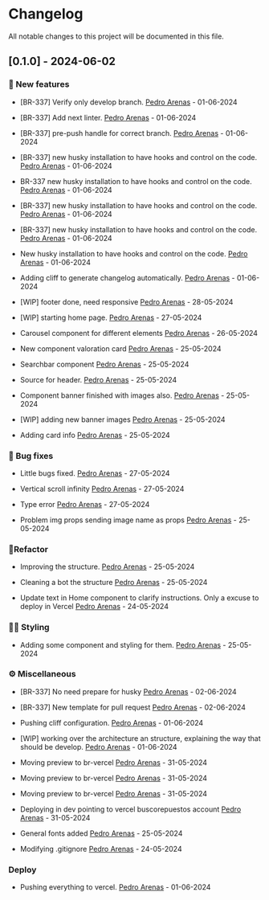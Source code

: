 # Changelog

All notable changes to this project will be documented in this file.

## [0.1.0] - 2024-06-02

### <!-- 0 -->🚀 New features

- [BR-337] Verify only develop branch. [Pedro Arenas](antonioaren2@gmail.com) - 01-06-2024

- [BR-337] Add next linter. [Pedro Arenas](antonioaren2@gmail.com) - 01-06-2024

- [BR-337] pre-push handle for correct branch. [Pedro Arenas](antonioaren2@gmail.com) - 01-06-2024

- [BR-337] new husky installation to have hooks and control on the code. [Pedro Arenas](antonioaren2@gmail.com) - 01-06-2024

- BR-337 new husky installation to have hooks and control on the code. [Pedro Arenas](antonioaren2@gmail.com) - 01-06-2024

- [BR-337] new husky installation to have hooks and control on the code. [Pedro Arenas](antonioaren2@gmail.com) - 01-06-2024

- [BR-337] new husky installation to have hooks and control on the code. [Pedro Arenas](antonioaren2@gmail.com) - 01-06-2024

- New husky installation to have hooks and control on the code. [Pedro Arenas](antonioaren2@gmail.com) - 01-06-2024

- Adding cliff to generate changelog automatically. [Pedro Arenas](antonioaren2@gmail.com) - 01-06-2024

- [WIP] footer done, need responsive [Pedro Arenas](antonioaren2@gmail.com) - 28-05-2024

- [WIP] starting home page. [Pedro Arenas](antonioaren2@gmail.com) - 27-05-2024

- Carousel component for different elements [Pedro Arenas](antonioaren2@gmail.com) - 26-05-2024

- New component valoration card [Pedro Arenas](antonioaren2@gmail.com) - 25-05-2024

- Searchbar component [Pedro Arenas](antonioaren2@gmail.com) - 25-05-2024

- Source for header. [Pedro Arenas](antonioaren2@gmail.com) - 25-05-2024

- Component banner finished with images also. [Pedro Arenas](antonioaren2@gmail.com) - 25-05-2024

- [WIP] adding new banner images [Pedro Arenas](antonioaren2@gmail.com) - 25-05-2024

- Adding card info [Pedro Arenas](antonioaren2@gmail.com) - 25-05-2024


### <!-- 1 -->🐞 Bug fixes

- Little bugs fixed. [Pedro Arenas](antonioaren2@gmail.com) - 27-05-2024

- Vertical scroll infinity [Pedro Arenas](antonioaren2@gmail.com) - 27-05-2024

- Type error [Pedro Arenas](antonioaren2@gmail.com) - 27-05-2024

- Problem img props sending image name as props [Pedro Arenas](antonioaren2@gmail.com) - 25-05-2024


### <!-- 4 -->👷‍Refactor

- Improving the structure. [Pedro Arenas](antonioaren2@gmail.com) - 25-05-2024

- Cleaning a bot the structure [Pedro Arenas](antonioaren2@gmail.com) - 25-05-2024

- Update text in Home component to clarify instructions. Only a excuse to deploy in Vercel [Pedro Arenas](antonioaren2@gmail.com) - 24-05-2024


### <!-- 5 -->👨‍🎨 Styling

- Adding some component and styling for them. [Pedro Arenas](antonioaren2@gmail.com) - 25-05-2024


### <!-- 7 -->⚙️ Miscellaneous

- [BR-337] No need prepare for husky [Pedro Arenas](antonioaren2@gmail.com) - 02-06-2024

- [BR-337] New template for pull request [Pedro Arenas](antonioaren2@gmail.com) - 02-06-2024

- Pushing cliff configuration. [Pedro Arenas](antonioaren2@gmail.com) - 01-06-2024

- [WIP] working over the architecture an structure, explaining the way that should be develop. [Pedro Arenas](antonioaren2@gmail.com) - 01-06-2024

- Moving preview to br-vercel [Pedro Arenas](antonioaren2@gmail.com) - 31-05-2024

- Moving preview to br-vercel [Pedro Arenas](antonioaren2@gmail.com) - 31-05-2024

- Moving preview to br-vercel [Pedro Arenas](antonioaren2@gmail.com) - 31-05-2024

- Deploying in dev pointing to vercel buscorepuestos account [Pedro Arenas](antonioaren2@gmail.com) - 31-05-2024

- General fonts added [Pedro Arenas](antonioaren2@gmail.com) - 25-05-2024

- Modifying .gitignore [Pedro Arenas](antonioaren2@gmail.com) - 24-05-2024


### Deploy

- Pushing everything to vercel. [Pedro Arenas](antonioaren2@gmail.com) - 01-06-2024


<!-- generated by git-cliff -->
